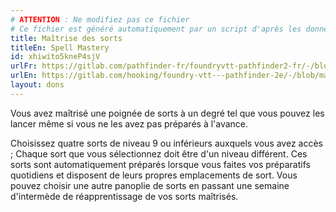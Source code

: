 ```yaml
---
# ATTENTION : Ne modifiez pas ce fichier
# Ce fichier est généré automatiquement par un script d'après les données du module Foundry VTT officiel et de sa traduction
title: Maîtrise des sorts
titleEn: Spell Mastery
id: xhiwito5kneP4sjV
urlFr: https://gitlab.com/pathfinder-fr/foundryvtt-pathfinder2-fr/-/blob/master/data/feats/xhiwito5kneP4sjV.htm
urlEn: https://gitlab.com/hooking/foundry-vtt---pathfinder-2e/-/blob/master/packs/data/feats.db/spell-mastery.json
layout: dons
---
```

Vous avez maîtrisé une poignée de sorts à un degré tel que vous pouvez les lancer même si vous ne les avez pas préparés à l'avance.

Choisissez quatre sorts de niveau 9 ou inférieurs auxquels vous avez accès ; Chaque sort que vous sélectionnez doit être d'un niveau différent. Ces sorts sont automatiquement préparés lorsque vous faites vos préparatifs quotidiens et disposent de leurs propres emplacements de sort. Vous pouvez choisir une autre panoplie de sorts en passant une semaine d'intermède de réapprentissage de vos sorts maîtrisés.
